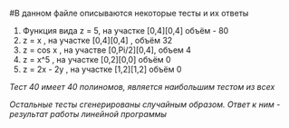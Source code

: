 #В данном файле описываются некоторые тесты и их ответы

1. Функция вида z = 5, на участке [0,4][0,4] объём - 80
2. z = x , на участке [0,4][0,4] , объём 32
3. z = cos x , на участве [0,Pi/2][0,4], объем 4
4. z = x^5 , на участке [0,2][0,0] объём 0
5. z = 2x - 2y , на участке [1,2][1,2] объём 0

*Тест 40 имеет 40 полиномов, является наибольшим тестом из всех*

*Остальные тесты сгенерированы случайным образом. Ответ к ним - результат работы линейной программы*

